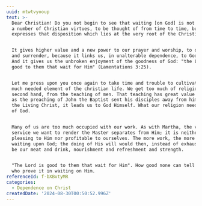 ```yaml
---
uuid: mtwtvyooup
text: >-
  Dear Christian! Do you not begin to see that waiting [on God] is not one among
  a number of Christian virtues, to be thought of from time to time, but that it
  expresses that disposition which lies at the very root of the Christian life?


  It gives higher value and a new power to our prayer and worship, to our faith
  and surrender, because it links us, in unalterable dependence, to God Himself.
  And it gives us the unbroken enjoyment of the goodness of God: "the Lord is
  good to them that wait for Him" (Lamentations 3:25).


  Let me press upon you once again to take time and trouble to cultivate this so
  much needed element of the christian life. We get too much of religion at
  second hand, from the teaching of men. That teaching has great value if, even
  as the preaching of John the Baptist sent his disciples away from himself to
  the Living Christ, it leads us to God Himself. What our religion needs is—more
  of God.


  Many of us are too much occupied with our work. As with Martha, the very
  service we want to render the Master separates from Him; it is neither
  pleasing to Him nor profitable to ourselves. The more work, the more need of
  waiting upon God; the doing of His will would then, instead of exhausting,
  be our meat and drink, nourishment and refreshment and strength.


  "The Lord is good to them that wait for Him". How good none can tell but those
  who prove it in waiting on Him.
referenceId: f-bXBvtyMR
categories:
  - Dependence on Christ
createdDate: '2024-08-30T00:50:52.996Z'
---
```


